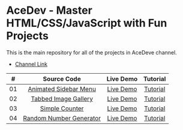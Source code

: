 # AceDev - Master HTML/CSS/JavaScript with Fun Projects


This is the main repository for all of the projects in AceDeve channel.

- [Channel Link](https://www.youtube.com/channel/UC7J9JiVaI959e2VbRhsDopQ)

|  #  |        Source Code        |  Live Demo  | Tutorial  |
|:---:|           :---:           |    :---:    | :---:   |
| 01  |   [Animated Sidebar Menu](https://github.com/bjmzhang/AceDev/tree/main/animated-responsive-sidebar-menu)   |  [Live Demo](https://ace-dev-chi.vercel.app/animated-responsive-sidebar-menu/index.html)  |    [Tutorial](https://youtu.be/bHKB6GaxPSg) |
| 02 | [Tabbed Image Gallery](https://github.com/bjmzhang/AceDev-Projects/tree/main/tabbed-image-gallery) | [Live Demo](https://ace-dev-chi.vercel.app/tabbed-image-gallery/index.html) | [Tutorial](https://www.youtube.com/watch?v=UBvqyn81kgs)|
| 03 | [Simple Counter](https://github.com/bjmzhang/AceDev-Projects/tree/main/simple-counter) | [Live Demo](https://ace-dev-chi.vercel.app/simple-counter/index.html) | [Tutorial](https://www.youtube.com/watch?v=9rYCzKhb4Ak)|
| 04 | [Random Number Generator](https://github.com/bjmzhang/AceDev-Projects/tree/main/random-number-generator) | [Live Demo](https://ace-dev-chi.vercel.app/random-number-generator/index.html) | [Tutorial](https://www.youtube.com/watch?v=xlytkS0OzFw)|
